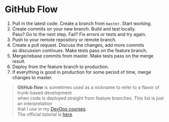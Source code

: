 # GitHub Flow

1. Pull in the latest code. Create a branch from `master`. Start working.    
2. Create commits on your new branch. Build and test locally.  
Pass? Go to the next step. Fail? Fix errors or tests and try again.  
3. Push to your remote repository or remote branch.  
4. Create a pull request. Discuss the changes, add more commits  
as discussion continues. Make tests pass on the feature branch. 
5. Merge/rebase commits from master. Make tests pass on the merge result.  
6. Deploy from the feature branch to production.
7. If everything is good in production for some period of time, merge changes to master. 

> **GitHub flow** is sometimes used as a nickname to refer to a flavor of trunk-based development  
when code is deployed straight from feature branches. This list is just an interpretation  
that I use in my [DevOps courses](http://redpill.solutions).  
The official tutorial is [here](https://guides.github.com/introduction/flow/).

